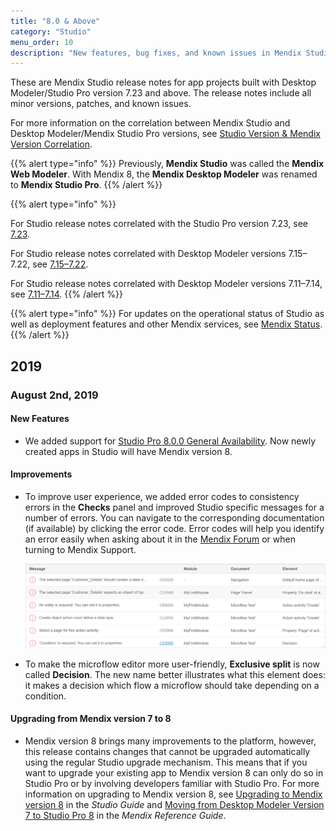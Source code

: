 ```yaml
---
title: "8.0 & Above"
category: "Studio"
menu_order: 10
description: "New features, bug fixes, and known issues in Mendix Studio correlated to Mendix Studio Pro version 8.0 and above."
---
```


These are Mendix Studio release notes for app projects built with Desktop Modeler/Studio Pro version 7.23 and above. The release notes include all minor versions, patches, and known issues.

For more information on the correlation between Mendix Studio and Desktop Modeler/Mendix Studio Pro versions, see [Studio Version & Mendix Version Correlation](/studio/general-versions).

{{% alert type="info" %}}
Previously, **Mendix Studio** was called the **Mendix Web Modeler**. With Mendix 8, the **Mendix Desktop Modeler** was renamed to **Mendix Studio Pro**.
{{% /alert %}}

{{% alert type="info" %}}

For Studio release notes correlated with the Studio Pro version 7.23, see [7.23](7.23).

For Studio release notes correlated with Desktop Modeler versions 7.15–7.22, see [7.15–7.22](7.15-7.22). 

For Studio release notes correlated with Desktop Modeler versions 7.11–7.14, see [7.11–7.14](7.11-7.14). 
{{% /alert %}}

{{% alert type="info" %}}
For updates on the operational status of Studio as well as deployment features and other Mendix services, see [Mendix Status](https://status.mendix.com/).
{{% /alert %}}

## 2019

### August 2nd, 2019

#### New Features

* We added support for [Studio Pro 8.0.0 General Availability](../studio-pro/8.0). Now newly created apps in Studio will have Mendix version 8. 

#### Improvements

*  To improve user experience, we added error codes to consistency errors in the **Checks** panel and improved Studio specific messages for a number of errors. You can navigate to the corresponding documentation (if available) by clicking the error code. Error codes will help you identify an error easily when asking about it in the [Mendix Forum](https://forum.mendixcloud.com/) or when turning to Mendix Support.

    ![](attachments/checks-panel.png)

* To make the microflow editor more user-friendly, **Exclusive split** is now called **Decision**. The new name better illustrates what this element does: it makes a decision which flow a microflow should take depending on a condition. 

#### Upgrading from Mendix version 7 to 8

* Mendix version 8 brings many improvements to the platform, however, this release contains changes that cannot be upgraded automatically using the regular Studio upgrade mechanism. This means that if you want to upgrade your existing app to Mendix version 8 can only do so in Studio Pro or by involving developers familiar with Studio Pro. For more information on upgrading to Mendix version 8, see [Upgrading to Mendix version 8](../studio/general-upgrade-to-8) in the *Studio Guide* and [Moving from Desktop Modeler Version 7 to Studio Pro 8](../refguide/moving-from-7-to-8) in the *Mendix Reference Guide*.